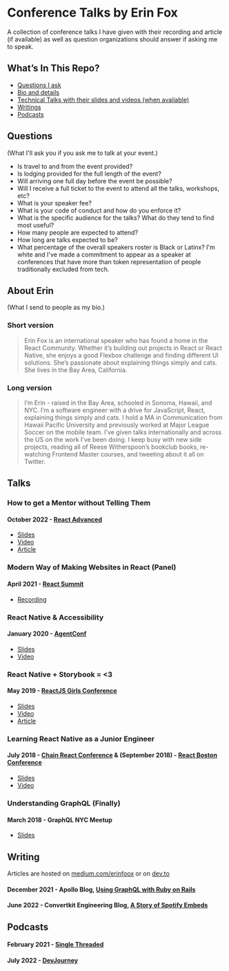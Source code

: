 # Conference Talks by Erin Fox 

A collection of conference talks I have given with their recording and article (if available) as well as question organizations should answer if asking me to speak. 

## What’s In This Repo?

- [Questions I ask](#questions)
- [Bio and details](#about-erin)
- [Technical Talks with their slides and videos (when available)](#talks)
- [Writings](#writing)
- [Podcasts](#podcasts)

## Questions

(What I'll ask you if you ask me to talk at your event.)

- Is travel to and from the event provided? 
- Is lodging provided for the full length of the event? 
- Will arriving one full day before the event be possible?
- Will I receive a full ticket to the event to attend all the talks, workshops, etc?
- What is your speaker fee?
- What is your code of conduct and how do you enforce it?
- What is the specific audience for the talks? What do they tend to find most useful? 
- How many people are expected to attend?
- How long are talks expected to be?
- What percentage of the overall speakers roster is Black or Latinx? I'm white and I've made a commitment to appear as a speaker at conferences that have more than token representation of people traditionally excluded from tech. 



## About Erin

(What I send to people as my bio.)

### Short version

> Erin Fox is an international speaker who has found a home in the React Community. Whether it’s building out projects in React or React Native, she enjoys a good Flexbox challenge and finding different UI solutions. She’s passionate about explaining things simply and cats. She lives in the Bay Area, California. 
>


### Long version

> I’m Erin - raised in the Bay Area, schooled in Sonoma, Hawaii, and NYC. I’m a software engineer with a drive for JavaScript, React, explaining things simply and cats. I hold a MA in Communication from Hawaii Pacific University and previously worked at Major League Soccer on the mobile team. I’ve given talks internationally and across the US on the work I’ve been doing. I keep busy with new side projects, reading all of Reese Witherspoon’s bookclub books, re-watching Frontend Master courses, and tweeting about it all on Twitter. 
>

## Talks

### How to get a Mentor without Telling Them

#### October 2022 - [React Advanced](https://reactadvanced.com/)

- [Slides](https://docs.google.com/presentation/d/19TOX8NUu2EiH-IVC5u4GNP0xwwuuD59gUyrAG3gL6W4/edit?usp=sharing)
- [Video](https://portal.gitnation.org/contents/how-to-get-a-mentor-without-telling-them)
- [Article](https://convertkit.engineering/2022/11/13/how-to-get-a-mentor-without-telling-them/)

### Modern Way of Making Websites in React (Panel)
#### April 2021 - [React Summit](https://reactsummit.com/)
- [Recording](https://www.youtube.com/watch?v=iL_KjnHIc0o)

### React Native & Accessibility 

#### January 2020 - [AgentConf](https://agent.sh/)

- [Slides](http://bit.ly/rn-a11y)
- [Video](https://www.youtube.com/watch?v=oTHzScHpjoY&feature=youtu.be)

### React Native + Storybook = <3

#### May 2019 - [ReactJS Girls Conference](https://reactjsgirls.com/)

- [Slides](https://docs.google.com/presentation/d/1JwoN4F8qyWkpqzWxEiu1WGIl9mrDrmDyVCdlMb2skdk/edit?usp=sharing)
- [Video](https://www.youtube.com/watch?v=vYI1riChSj4)
- [Article](https://labs.mlssoccer.com/react-native-storybook-%EF%B8%8F-f22fa8676333)

### Learning React Native as a Junior Engineer

#### July 2018 - [Chain React Conference](https://infinite.red/ChainReactConf) & (September 2018) - [React Boston Conference](https://www.reactboston.com/)

- [Slides](https://docs.google.com/presentation/d/1pe6D7JhUgwKGtOa4HE7eQukNg8lzDUXBcj6YgPGjkaE/edit?usp=sharing)
- [Video](https://www.youtube.com/watch?list=PLFHvL21g9bk1skdjnKVGXREDmP_HVDj-u&time_continue=1&v=N9QAbH0JaD0)

### Understanding GraphQL (Finally)

#### March 2018 - GraphQL NYC Meetup 

- [Slides](https://docs.google.com/presentation/d/13WPnsvEr6XREmILirCrhsrZdO9UC9AOwjmrBQYdjb24/edit?usp=sharing)

## Writing 

Articles are hosted on [medium.com/erinfoox](https://medium.com/@erinfoox) or on [dev.to](https://dev.to/erinfoox)
#### December 2021 - Apollo Blog, [Using GraphQL with Ruby on Rails](https://www.apollographql.com/blog/community/backend/using-graphql-with-ruby-on-rails/)
#### June 2022 - Convertkit Engineering Blog, [A Story of Spotify Embeds](https://convertkit.engineering/2022/05/20/spotify-embeds/)

## Podcasts

#### February 2021 - [Single Threaded](https://anchor.fm/single-threaded/episodes/Erin-Fox-on-Interviewing-eqg5nn)
#### July 2022 - [DevJourney](https://devjourney.info/Guests/212-ErinFox)

